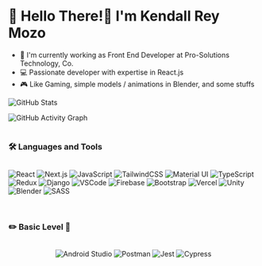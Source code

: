 # 🍕 Hello There!👋 I'm Kendall Rey Mozo

- 💼 I'm currently working as Front End Developer at Pro-Solutions Technology, Co.
- 💻 Passionate developer with expertise in React.js
- 🎮 Like Gaming, simple models / animations in Blender, and some stuffs

![GitHub Stats](https://github-readme-stats.vercel.app/api?username=KendallRey)

![GitHub Activity Graph](https://github-readme-activity-graph.vercel.app/graph?username=KendallRey&theme=react)

#
### 🛠️ Languages and Tools
<div style="display: flex; flex-wrap: wrap; gap: 10px; justify-content: center; align-items: center;">
<!-- <img align="left" width="30px" style="padding-right:10px;" alt="React" src="https://cdn.jsdelivr.net/gh/devicons/devicon@latest/icons/react/react-original.svg" />
<img align="left" width="30px" style="padding-right:10px;" alt="VSCode" src="https://cdn.jsdelivr.net/gh/devicons/devicon@latest/icons/vscode/vscode-original.svg" />
<img align="left" width="30px" style="padding-right:10px;" alt="AndroidStudio" src="https://cdn.jsdelivr.net/gh/devicons/devicon@latest/icons/androidstudio/androidstudio-original.svg" />
<img align="left" width="30px" style="padding-right:10px;" alt="Django" src="https://cdn.jsdelivr.net/gh/devicons/devicon@latest/icons/django/django-plain.svg" />
<img align="left" width="30px" style="padding-right:10px;" alt="Firebase" src="https://cdn.jsdelivr.net/gh/devicons/devicon@latest/icons/firebase/firebase-original.svg"/>
<img align="left" width="30px" style="padding-right:10px;" alt="TailwindCSS" src="https://cdn.jsdelivr.net/gh/devicons/devicon@latest/icons/tailwindcss/tailwindcss-original.svg"/>
<img align="left" width="30px" style="padding-right:10px;" alt="Material UI" src="https://cdn.jsdelivr.net/gh/devicons/devicon@latest/icons/materialui/materialui-original.svg" />
<img align="left" width="30px" style="padding-right:10px;" alt="NextJS" src="https://cdn.jsdelivr.net/gh/devicons/devicon@latest/icons/nextjs/nextjs-original.svg"/>
<img align="left" width="30px" style="padding-right:10px;" alt="Bootstrap" src="https://cdn.jsdelivr.net/gh/devicons/devicon@latest/icons/bootstrap/bootstrap-original.svg"/>
<img align="left" width="30px" style="padding-right:10px;" alt="Redux" src="https://cdn.jsdelivr.net/gh/devicons/devicon@latest/icons/redux/redux-original.svg"/>
<img align="left" width="30px" style="padding-right:10px;" alt="Typescript" src="https://cdn.jsdelivr.net/gh/devicons/devicon@latest/icons/typescript/typescript-original.svg"/>
<img align="left" width="30px" style="padding-right:10px;" alt="Vercel" src="https://cdn.jsdelivr.net/gh/devicons/devicon@latest/icons/vercel/vercel-original.svg"/>
<img align="left" width="30px" style="padding-right:10px;" alt="JavaScript" src="https://cdn.jsdelivr.net/gh/devicons/devicon@latest/icons/javascript/javascript-original.svg" />
<img align="left" width="30px" style="padding-right:10px;" alt="Unity" src="https://cdn.jsdelivr.net/gh/devicons/devicon@latest/icons/unity/unity-original.svg" />
<img align="left" width="30px" style="padding-right:10px;" alt="Blender" src="https://cdn.jsdelivr.net/gh/devicons/devicon@latest/icons/blender/blender-original.svg"/>
<img align="left" width="30px" style="padding-right:10px;" alt="SASS" src="https://cdn.jsdelivr.net/gh/devicons/devicon@latest/icons/sass/sass-original.svg"/> -->
          
![React](https://img.shields.io/badge/React-20232A?style=for-the-badge&logo=react&logoColor=61DAFB)
![Next.js](https://img.shields.io/badge/Next.js-000000?style=for-the-badge&logo=next.js&logoColor=white)
![JavaScript](https://img.shields.io/badge/JavaScript-F7DF1E?style=for-the-badge&logo=javascript&logoColor=black)
![TailwindCSS](https://img.shields.io/badge/TailwindCSS-38B2AC?style=for-the-badge&logo=tailwind-css&logoColor=white)
![Material UI](https://img.shields.io/badge/Material--UI-0081CB?style=for-the-badge&logo=mui&logoColor=white)
![TypeScript](https://img.shields.io/badge/TypeScript-007ACC?style=for-the-badge&logo=typescript&logoColor=white)
![Redux](https://img.shields.io/badge/Redux-764ABC?style=for-the-badge&logo=redux&logoColor=white)
![Django](https://img.shields.io/badge/Django-092E20?style=for-the-badge&logo=django&logoColor=white)
![VSCode](https://img.shields.io/badge/VSCode-0078D4?style=for-the-badge&logo=visual-studio-code&logoColor=white)
![Firebase](https://img.shields.io/badge/Firebase-FFCA28?style=for-the-badge&logo=firebase&logoColor=black)
![Bootstrap](https://img.shields.io/badge/Bootstrap-7952B3?style=for-the-badge&logo=bootstrap&logoColor=white)
![Vercel](https://img.shields.io/badge/Vercel-000000?style=for-the-badge&logo=vercel&logoColor=white)
![Unity](https://img.shields.io/badge/Unity-000000?style=for-the-badge&logo=unity&logoColor=white)
![Blender](https://img.shields.io/badge/Blender-F5792A?style=for-the-badge&logo=blender&logoColor=white)
![SASS](https://img.shields.io/badge/SASS-CC6699?style=for-the-badge&logo=sass&logoColor=white)
</div>

#
### ✏️ Basic Level 📏
<div style="display: flex; flex-wrap: wrap; gap: 10px; justify-content: center; align-items: center;">
          
![Android Studio](https://img.shields.io/badge/Android%20Studio-3DDC84?style=for-the-badge&logo=android-studio&logoColor=white)
![Postman](https://img.shields.io/badge/Postman-FF6C37?style=for-the-badge&logo=postman&logoColor=white)
![Jest](https://img.shields.io/badge/Jest-C21325?style=for-the-badge&logo=jest&logoColor=white)
![Cypress](https://img.shields.io/badge/Cypress-17202C?style=for-the-badge&logo=cypress&logoColor=white)

</div>
<!-- <img align="left" width="30px" style="padding-right:10px;" alt="Android Studio" src="https://cdn.jsdelivr.net/gh/devicons/devicon@latest/icons/androidstudio/androidstudio-original.svg" />
<img align="left" width="30px" style="padding-right:10px;" alt="Postman" src="https://cdn.jsdelivr.net/gh/devicons/devicon@latest/icons/postman/postman-original.svg" />
<img align="left" width="30px" style="padding-right:10px;" alt="Jest" src="https://cdn.jsdelivr.net/gh/devicons/devicon@latest/icons/jest/jest-plain.svg"/>
<img align="left" width="30px" style="padding-right:10px;" alt="Cypress" src="https://cdn.jsdelivr.net/gh/devicons/devicon@latest/icons/cypressio/cypressio-original.svg" />-->


<!-- TO ADD
Get icons HERE! -> https://devicon.dev/

<img align="left" width="30px" style="padding-right:10px;" alt="Docker" src="https://cdn.jsdelivr.net/gh/devicons/devicon@latest/icons/docker/docker-original.svg"/>
<img align="left" width="30px" style="padding-right:10px;" alt="DigitalOcean" src="https://cdn.jsdelivr.net/gh/devicons/devicon@latest/icons/digitalocean/digitalocean-original.svg"/>
<img align="left" width="30px" style="padding-right:10px;" alt="Electron" src="https://cdn.jsdelivr.net/gh/devicons/devicon@latest/icons/electron/electron-original.svg"/>
<img align="left" width="30px" style="padding-right:10px;" alt="Git" src="https://cdn.jsdelivr.net/gh/devicons/devicon@latest/icons/git/git-original.svg"/>
<img align="left" width="30px" style="padding-right:10px;" alt="Github" src="https://cdn.jsdelivr.net/gh/devicons/devicon@latest/icons/github/github-original.svg"/>
<img align="left" width="30px" style="padding-right:10px;" alt="Go" src="https://cdn.jsdelivr.net/gh/devicons/devicon@latest/icons/go/go-original.svg"/>
<img align="left" width="30px" style="padding-right:10px;" alt="GraphQL" src="https://cdn.jsdelivr.net/gh/devicons/devicon@latest/icons/graphql/graphql-plain.svg"/>
<img align="left" width="30px" style="padding-right:10px;" alt="Java" src="https://cdn.jsdelivr.net/gh/devicons/devicon@latest/icons/java/java-original.svg"/>

<img align="left" width="30px" style="padding-right:10px;" alt="Jira" src="https://cdn.jsdelivr.net/gh/devicons/devicon@latest/icons/jira/jira-original.svg" />
<img align="left" width="30px" style="padding-right:10px;" alt="Kotlin" src="https://cdn.jsdelivr.net/gh/devicons/devicon@latest/icons/kotlin/kotlin-original.svg"/>
<img align="left" width="30px" style="padding-right:10px;" alt="MongoDB" src="https://cdn.jsdelivr.net/gh/devicons/devicon@latest/icons/mongodb/mongodb-original.svg"/>
<img align="left" width="30px" style="padding-right:10px;" alt="Node" src="https://cdn.jsdelivr.net/gh/devicons/devicon@latest/icons/nodejs/nodejs-original.svg"/>
<img align="left" width="30px" style="padding-right:10px;" alt="NPM" src="https://cdn.jsdelivr.net/gh/devicons/devicon@latest/icons/npm/npm-original-wordmark.svg"/>
<img align="left" width="30px" style="padding-right:10px;" alt="PhotonEngine" src="https://cdn.jsdelivr.net/gh/devicons/devicon@latest/icons/photonengine/photonengine-original.svg"/>
<img align="left" width="30px" style="padding-right:10px;" alt="Postgresql" src="https://cdn.jsdelivr.net/gh/devicons/devicon@latest/icons/postgresql/postgresql-original.svg"/>

<img align="left" width="30px" style="padding-right:10px;" alt="Python" src="https://cdn.jsdelivr.net/gh/devicons/devicon@latest/icons/python/python-original.svg"/>
<img align="left" width="30px" style="padding-right:10px;" alt="RubyOnRails" src="https://cdn.jsdelivr.net/gh/devicons/devicon@latest/icons/rails/rails-original-wordmark.svg"/>
<img align="left" width="30px" style="padding-right:10px;" alt="Supabase" src="https://cdn.jsdelivr.net/gh/devicons/devicon@latest/icons/supabase/supabase-original.svg"/>
<img align="left" width="30px" style="padding-right:10px;" alt="ThreeJS" src="https://cdn.jsdelivr.net/gh/devicons/devicon@latest/icons/threejs/threejs-original.svg"/>
<img align="left" width="30px" style="padding-right:10px;" alt="Vite" src="https://cdn.jsdelivr.net/gh/devicons/devicon@latest/icons/vitejs/vitejs-original.svg"/>
<img align="left" width="30px" style="padding-right:10px;" alt="TEST"  />
-->
          
<!--
**KendallRey/KendallRey** is a ✨ _special_ ✨ repository because its `README.md` (this file) appears on your GitHub profile.

Here are some ideas to get you started:

- 🔭 I’m currently working on ...
- 🌱 I’m currently learning ...
- 👯 I’m looking to collaborate on ...
- 🤔 I’m looking for help with ...
- 💬 Ask me about ...
- 📫 How to reach me: ...
- 😄 Pronouns: ...
- ⚡ Fun fact: ...
-->
